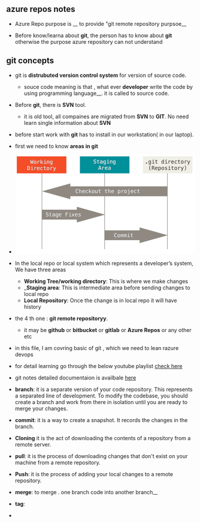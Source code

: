 ## azure repos notes

* Azure Repo purpose is __ to provide "git remote repository purpsoe__

* Before know/learna about __git__, the person has to know about __git__ otherwise the purpose azure repository can not understand


## git concepts

* git  is __distrubuted version control system__ for version of source code. 
   * souce code meaning is that , what ever __developer__ write the code by using programming language__. it is called to source code.
* Before __git__, there is __SVN__ tool.
   * it is old tool, all compaines are migrated from __SVN__ to __GIT__. No need learn single information about __SVN__

* before start work with __git__ has to install in our workstation( in our laptop).
  

* first we need to know __areas in git__

* ![ares-git](./images/git-areas.png "areas in git")

* In the local repo or local system which represents a developer’s system, We have three areas
  * __Working Tree/working directory__: This is where we make changes
  * ___Staging area__: This is intermediate area before sending changes to local repo
  * __Local Repository__: Once the change is in local repo it will have history

* the 4 th one : __git remote repositoryy__.
  * it may be __github__ or __bitbucket__ or __gitlab__ or __Azure Repos__ or any other etc




* in this file, I am covring basic of git ,  which we need to lean razure devops

* for detail learning go through the below youtube playlist [check here](https://www.youtube.com/watch?v=_be8L71MF58&list=PLQ0t4AtIOGpreAc397qiuApK22xaCIQfH)

* git notes detailed documentaion is availbale [here](https://www.preethi-devops.com/git-lab-exercises)


*  __branch__: it  is a separate version of your code repository. This represents a separated line of development. To modify the codebase, you should create a branch and work from there in isolation until you are ready to merge your changes.

* __commit__: it is a way to create a snapshot. It records the changes in the branch.
* __Cloning__ it  is the act of downloading the contents of a repository from a remote server.
* __pull__: it is the process of downloading changes that don't exist on your machine from a remote repository.
* __Push__: it  is the process of adding your local changes to a remote repository.
* __merge__: to merge . one branch code into another branch__
* __tag__:

* 



